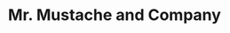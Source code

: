 ---
title: "Mr. Mustache and Company"
url: /rogers-city/mr-mustache-and-company/
shop: Spielzeug
---